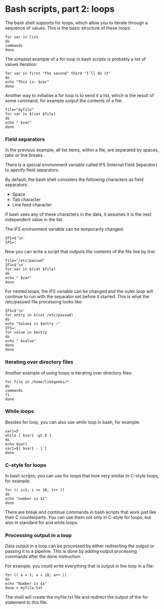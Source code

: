 # Bash scripts, part 2: loops

The bash shell supports for loops, which allow you to iterate through a sequence of values. This is the basic structure of these loops:
```shell
for var in list
do
commands
done
```

The simplest example of a for loop in bash scripts is probably a list of values iteration:
```shell
for var in first "the second" third "I’ll do it"
do
echo "This is: $var"
done
```

Another way to initialise a for loop is to send it a list, which is the result of some command, for example output the contents of a file:
```shell
file="myfile"
for var in $(cat $file)
do
echo " $var"
done
```

### Field separators

In the previous example, all list items, within a file, are separated by spaces, tabs or line breaks.

There is a special environment variable called IFS (Internal Field Separator) to specify field separators.

By default, the bash shell considers the following characters as field separators:
- Space
- Tab character
- Line feed character

If bash sees any of these characters in the data, it assumes it is the next independent value in the list.

The IFS environment variable can be temporarily changed:
```shell
IFS=$'\n'
IFS=:
```

Now you can write a script that outputs the contents of the file line by line:
```shell
file="/etc/passwd"
IFS=$'\n'
for var in $(cat $file)
do
echo " $var"
done
```

For nested loops, the IFS variable can be changed and the outer loop will continue to run with the separator set before it started. This is what the /etc/passwd file processing looks like:
```shell
IFS=$'\n'
for entry in $(cat /etc/passwd)
do
echo "Values in $entry –"
IFS=:
for value in $entry
do
echo " $value"
done
done
```

### Iterating over directory files

Another example of using loops is iterating over directory files:
```shell
for file in /home/likegeeks/*
do
commands
fi
done
```

### While loops

Besides for loop, you can also use while loop in bash, for example:
```shell
var1=5
while [ $var1 -gt 0 ]
do
echo $var1
var1=$[ $var1 - 1 ]
done
```

### C-style for loops

In bash scripts, you can use for loops that look very similar to C-style loops, for example:
```shell
for (( i=1; i <= 10; i++ ))
do
echo "number is $i"
done
```

There are break and continue commands in bash scripts that work just like their C counterparts. You can use them not only in C-style for loops, but also in standard for and while loops.

### Processing output in a loop

Data output in a loop can be processed by either redirecting the output or passing it to a pipeline. This is done by adding output processing commands after the done instruction.


For example, you could write everything that is output in the loop in a file:
```shell
for (( a = 1; a < 10; a++ ))
do
echo "Number is $a"
done > myfile.txt
```

The shell will create the myfile.txt file and redirect the output of the for statement to this file.
